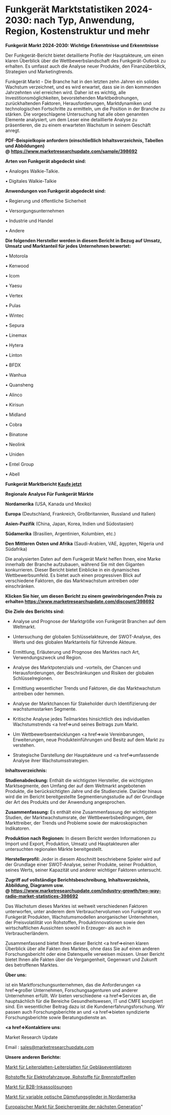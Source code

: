 # Funkgerät Marktstatistiken 2024-2030: nach Typ, Anwendung, Region, Kostenstruktur und mehr

<strong>Funkgerät Markt 2024-2030: Wichtige Erkenntnisse und Erkenntnisse</strong>

Der Funkgerät-Bericht bietet detaillierte Profile der Hauptakteure, um einen klaren Überblick über die Wettbewerbslandschaft des Funkgerät-Outlook zu erhalten. Es umfasst auch die Analyse neuer Produkte, den Finanzüberblick, Strategien und Marketingtrends.

Funkgerät Markt - Die Branche hat in den letzten zehn Jahren ein solides Wachstum verzeichnet, und es wird erwartet, dass sie in den kommenden Jahrzehnten viel erreichen wird. Daher ist es wichtig, alle Investitionsmöglichkeiten, bevorstehenden Marktbedrohungen, zurückhaltenden Faktoren, Herausforderungen, Marktdynamiken und technologischen Fortschritte zu ermitteln, um die Position in der Branche zu stärken. Die vorgeschlagene Untersuchung hat alle oben genannten Elemente analysiert, um dem Leser eine detaillierte Analyse zu präsentieren, die zu einem erwarteten Wachstum in seinem Geschäft anregt.

<strong><b>PDF-Beispielkopie anfordern (einschließlich Inhaltsverzeichnis, Tabellen und Abbildungen) @ </b></strong><strong><a href=https://www.marketresearchupdate.com/sample/398692><strong>https://www.marketresearchupdate.com/sample/398692</u></a></strong></strong>

<strong>Arten von Funkgerät abgedeckt sind:</strong>

• Analoges Walkie-Talkie.

• Digitales Walkie-Talkie

<strong>Anwendungen von Funkgerät abgedeckt sind:</strong>

• Regierung und öffentliche Sicherheit

• Versorgungsunternehmen

• Industrie und Handel

• Andere

<strong>Die folgenden Hersteller werden in diesem Bericht in Bezug auf Umsatz, Umsatz und Marktanteil für jedes Unternehmen bewertet:</strong>

• Motorola

• Kenwood

• Icom

• Yaesu

• Vertex

• Pulas

• Wintec

• Sepura

• Linemax

• Hytera

• Linton

• BFDX

• Wanhua

• Quansheng

• Alinco

• Kirisun

• Midland

• Cobra

• Binatone

• Neolink

• Uniden

• Entel Group

• Abell

<strong>Funkgerät Marktbericht <a href=https://www.marketresearchupdate.com/buynow/398692>Kaufe jetzt</a></strong>

<strong>Regionale Analyse Für Funkgerät Märkte</strong>

<strong>Nordamerika</strong> (USA, Kanada und Mexiko)

<strong>Europa</strong> (Deutschland, Frankreich, Großbritannien, Russland und Italien)

<strong>Asien-Pazifik</strong> (China, Japan, Korea, Indien und Südostasien)

<strong>Südamerika</strong> (Brasilien, Argentinien, Kolumbien, etc.)

<strong>Den Mittleren</strong> <strong>Osten und Afrika</strong> (Saudi-Arabien, VAE, ägypten, Nigeria und Südafrika)

Die analysierten Daten auf dem Funkgerät Markt helfen Ihnen, eine Marke innerhalb der Branche aufzubauen, während Sie mit den Giganten konkurrieren. Dieser Bericht bietet Einblicke in ein dynamisches Wettbewerbsumfeld. Es bietet auch einen progressiven Blick auf verschiedene Faktoren, die das Marktwachstum antreiben oder einschränken.

<strong>Klicken Sie hier, um diesen Bericht zu einem gewinnbringenden Preis zu erhalten
</strong><strong><a href=https://www.marketresearchupdate.com/discount/398692>https://www.marketresearchupdate.com/discount/398692</b></u></strong></a>

<strong>Die Ziele des Berichts sind:</strong>

- Analyse und Prognose der Marktgröße von Funkgerät Branchen auf dem Weltmarkt.

- Untersuchung der globalen Schlüsselakteure, der SWOT-Analyse, des Werts und des globalen Marktanteils für führende Akteure.

- Ermittlung, Erläuterung und Prognose des Marktes nach Art, Verwendungszweck und Region.

- Analyse des Marktpotenzials und -vorteils, der Chancen und Herausforderungen, der Beschränkungen und Risiken der globalen Schlüsselregionen.

- Ermittlung wesentlicher Trends und Faktoren, die das Marktwachstum antreiben oder hemmen.

- Analyse der Marktchancen für Stakeholder durch Identifizierung der wachstumsstarken Segmente.

- Kritische Analyse jedes Teilmarktes hinsichtlich des individuellen Wachstumstrends <a href=>und</a> seines Beitrags zum Markt.

- Um Wettbewerbsentwicklungen <a href=>wie</a> Vereinbarungen, Erweiterungen, neue Produkteinführungen und Besitz auf dem Markt zu verstehen.

- Strategische Darstellung der Hauptakteure und <a href=>umfas</a>sende Analyse ihrer Wachstumsstrategien.

<strong>Inhaltsverzeichnis:</strong>

<strong>Studienabdeckung:</strong> Enthält die wichtigsten Hersteller, die wichtigsten Marktsegmente, den Umfang der auf dem Weltmarkt angebotenen Produkte, die berücksichtigten Jahre und die Studienziele. Darüber hinaus wird die im Bericht bereitgestellte Segmentierungsstudie auf der Grundlage der Art des Produkts und der Anwendung angesprochen.

<strong>Zusammenfassung:</strong> Es enthält eine Zusammenfassung der wichtigsten Studien, der Marktwachstumsrate, der Wettbewerbsbedingungen, der Markttreiber, der Trends und Probleme sowie der makroskopischen Indikatoren.

<strong>Produktion nach Regionen:</strong> In diesem Bericht werden Informationen zu Import und Export, Produktion, Umsatz und Hauptakteuren aller untersuchten regionalen Märkte bereitgestellt.

<strong>Herstellerprofil:</strong> Jeder in diesem Abschnitt beschriebene Spieler wird auf der Grundlage einer SWOT-Analyse, seiner Produkte, seiner Produktion, seines Werts, seiner Kapazität und anderer wichtiger Faktoren untersucht.

<strong><b>Zugriff auf vollständige Berichtsbeschreibung, Inhaltsverzeichnis, Abbildung, Diagramm usw. @ </b></strong><strong><a href=https://www.marketresearchupdate.com/industry-growth/two-way-radio-market-statistices-398692>https://www.marketresearchupdate.com/industry-growth/two-way-radio-market-statistices-398692</a></strong>

Das Wachstum dieses Marktes ist weltweit verschiedenen Faktoren unterworfen, unter anderem dem Verbrauchervolumen von Funkgerät von Funkgerät Produkten, Wachstumsmodellen anorganischer Unternehmen, der Preisvolatilität von Rohstoffen, Produktinnovationen sowie den wirtschaftlichen Aussichten sowohl in Erzeuger- als auch in Verbraucherländern.

Zusammenfassend bietet Ihnen dieser Bericht <a href=>einen</a> klaren Überblick über alle Fakten des Marktes, ohne dass Sie auf einen anderen Forschungsbericht oder eine Datenquelle verweisen müssen. Unser Bericht bietet Ihnen alle Fakten über die Vergangenheit, Gegenwart und Zukunft des betroffenen Marktes.

<strong>Über uns:</strong>

 ist ein Marktforschungsunternehmen, das die Anforderungen <a href=>großer</a> Unternehmen, Forschungsagenturen und anderer Unternehmen erfüllt. Wir bieten verschiedene <a href=>Services</a> an, die hauptsächlich für die Bereiche Gesundheitswesen, IT und CMFE konzipiert sind. Ein wesentlicher Beitrag dazu ist die Kundenerfahrungsforschung. Wir passen auch Forschungsberichte an und <a href=>bieten</a> syndizierte Forschungsberichte sowie Beratungsdienste an.

<strong><a href=>Kontaktiere uns:</a></strong>

Market Research Update

Email : sales@marketresearchupdate.com

<strong>Unsere anderen Berichte:</strong>

<a href=https://www.linkedin.com/pulse/blowers-fans-printed-circuit-board-pcb-market-2f>Markt für Leiterplatten-Leiterplatten für Gebläseventilatoren</a>

<a href=https://www.linkedin.com/pulse/electric-vehicle-commodity-fuel-cell-commodities>Rohstoffe für Elektrofahrzeuge, Rohstoffe für Brennstoffzellen</a>

<a href=https://www.linkedin.com/pulse/b2b-debt-collection-solution-market-outlooks>Markt für B2B-Inkassolösungen</a>

<a href=https://www.linkedin.com/pulse/north-america-variable-optic-attenuators-market>Markt für variable optische Dämpfungsglieder in Nordamerika</a>

<a href=https://www.linkedin.com/pulse/europe-next-generation-storage-devices-market>Europaischer Markt für Speichergeräte der nächsten Generation</a>"
